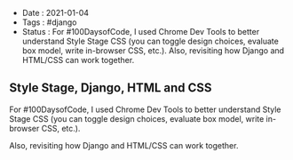 - Date : 2021-01-04
- Tags : #django
- Status : For #100DaysofCode, I used Chrome Dev Tools to better understand Style Stage CSS (you can toggle design choices, evaluate box model, write in-browser CSS, etc.). Also, revisiting how Django and HTML/CSS can work together.

## Style Stage, Django, HTML and CSS

For #100DaysofCode, I used Chrome Dev Tools to better understand Style Stage CSS (you can toggle design choices, evaluate box model, write in-browser CSS, etc.). 

Also, revisiting how Django and HTML/CSS can work together.

